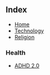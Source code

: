 ## Index

* [Home](../index.md)
* [Technology](../tech/index-technology.md)
* [Religion](../religion/index-religion.md)

### Health

* [ADHD 2.0](adhd-2.0.md)